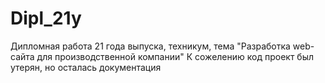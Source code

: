 # Dipl_21y
Дипломная работа 21 года выпуска, техникум, тема "Разработка web-сайта для производственной 
компании"
К сожелению код проект был утерян, но осталась документация
